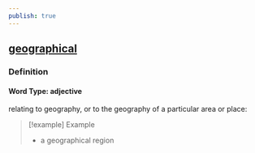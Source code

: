 ```yaml
---
publish: true
---
```


## [geographical](https://dictionary.cambridge.org/dictionary/english/geographical)

### Definition
#### Word Type: adjective
relating to geography, or to the geography of a particular area or place:

>[!example] Example
> - a geographical region
